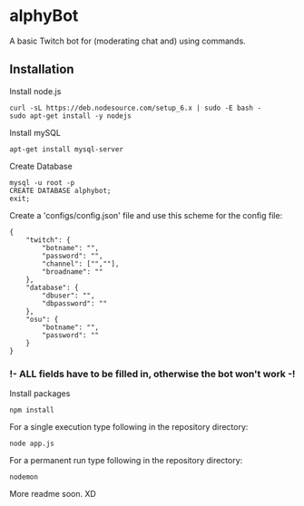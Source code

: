 # alphyBot
A basic Twitch bot for (moderating chat and) using commands.

## Installation

Install node.js

```
curl -sL https://deb.nodesource.com/setup_6.x | sudo -E bash -
sudo apt-get install -y nodejs
```

Install mySQL

```
apt-get install mysql-server
```

Create Database

```
mysql -u root -p
CREATE DATABASE alphybot;
exit;
```

Create a 'configs/config.json' file and use this scheme for the config file:

```
{
    "twitch": {
        "botname": "",
        "password": "",
        "channel": ["",""],
        "broadname": ""
    },
    "database": {
        "dbuser": "",
        "dbpassword": ""
    },
    "osu": {
        "botname": "",
        "password": ""
    }
}
```

### !- ALL fields have to be filled in, otherwise the bot won't work -!

Install packages
```
npm install
```

For a single execution type following in the repository directory:

```
node app.js
```

For a permanent run type following in the repository directory:

```
nodemon
```

More readme soon. XD
